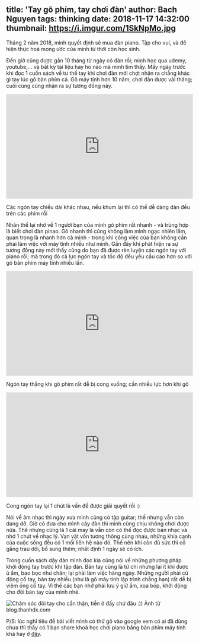 title: 'Tay gõ phím, tay chơi đàn'
author: Bach Nguyen
tags: thinking
date: 2018-11-17 14:32:00
thumbnail: https://i.imgur.com/1SkNpMo.jpg
---
Tháng 2 năm 2018, mình quyết định sẽ mua đàn piano. Tập cho vui, và để hiện thực hoá mong ước của mình từ thời còn học sinh.

Đến giờ cũng được gần 10 tháng từ ngày có đàn rồi; mình học qua udemy, youtube,... và bất kỳ tài liệu hay ho nào mà mình tìm thấy. Mấy ngày trước khi đọc 1 cuốn sách về tư thế tay khi chơi đàn mới chợt nhận ra chẳng khác gì tay lúc gõ bàn phím cả. Gõ máy tính hơn 10 năm, chơi đàn được vài tháng; cuối cùng cũng nhận ra sự tương đồng này.

<!-- more -->

<div style="width:100%;height:0;padding-bottom:56%;position:relative;"><iframe src="https://giphy.com/embed/fQl5LjndfVKLlPX25G" width="100%" height="100%" style="position:absolute" frameBorder="0" class="giphy-embed" allowFullScreen></iframe></div><p><span class="caption">Các ngón tay chiều dài khác nhau, nếu khum lại thì có thể dễ dàng dàn đều trên các phím rồi</span></p>

Nhân thể lại nhớ về 1 người bạn của mình gõ phím rất nhanh - và trùng hợp là biết chơi đàn pinao. Gõ nhanh thì cũng không làm mình ngạc nhiên lắm, quan trọng là nhanh hơn cả mình - trong khi công việc của bạn không cần phải làm việc với máy tính nhiều như mình. Gần đây khi phát hiện ra sự tương đồng này mới thấy cũng do bạn đã được rèn luyện các ngón tay với piano rồi; mà trong đó cả lực ngón tay và tốc độ đều yêu cầu cao hơn so với gõ bàn phím máy tính nhiều lần.

<div style="width:100%;height:0;padding-bottom:56%;position:relative;"><iframe src="https://giphy.com/embed/Wv7Vit5TNTaLeD2HNX" width="100%" height="100%" style="position:absolute" frameBorder="0" class="giphy-embed" allowFullScreen></iframe></div><p><span class="caption">Ngón tay thẳng khi gõ phím rất dễ bị cong xuống; cần nhiều lực hơn khi gõ</span></p>

<div style="width:100%;height:0;padding-bottom:56%;position:relative;"><iframe src="https://giphy.com/embed/22Q6YQethHw0nknqVh" width="100%" height="100%" style="position:absolute" frameBorder="0" class="giphy-embed" allowFullScreen></iframe></div><p><span class="caption">Cong ngón tay lại 1 chút là vấn đề được giải quyết rồi :) </span></p>

Nói về âm nhạc thì ngày xưa mình cũng có tập guitar; thế nhưng vẫn còn dang dở. Giờ có đưa cho mình cây đàn thì mình cũng chịu không chơi được nữa. Thế nhưng cũng là 1 cái may là vẫn còn có thể đọc được bản nhạc và nhớ 1 chút về nhạc lý. Vạn vật vốn tương thông cùng nhau, những khía cạnh của cuộc sống đều có 1 mối liên hệ nào đó. Thế nên khi còn đủ sức thì cố gắng trau dồi, bổ sung thêm; nhất định 1 ngày sẽ có ích.


Trong cuốn sách dậy đàn mình đọc kia cũng nói về những phương pháp khởi động tay trước khi tập đàn. Bàn tay cũng là tứ chi nhưng lại ít khi được ủ ấm, bao bọc như chân; lại phải làm việc hàng ngày. Những người phải cử động cổ tay, bàn tay nhiều (như là gõ máy tính lập trình chẳng hạn) rất dễ bị viêm ống cổ tay. Vì thế các bạn nhớ phải lưu ý giữ ấm, xoa bóp, khởi động cho đôi bàn tay của mình nhé.

![Chăm sóc đôi tay cho cẩn thận, tiền ở đấy chứ đâu :)) Ảnh từ blog.thanhdx.com](https://i.imgur.com/1SkNpMo.jpg)

P/S: lúc nghĩ tiêu đề bài viết mình có thử gõ vào google xem có ai đã dùng chưa thì thấy có 1 bạn share khoá học chơi piano bằng bàn phím máy tính khá hay ở [đây](http://vuthanhluan.com/day-01-30-ngay-de-choi-piano-bang-ban-phim-may-tinh/).
